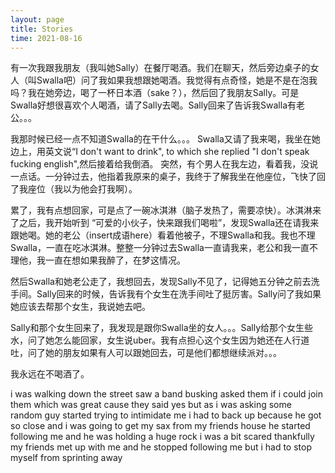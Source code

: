 ```yaml
---
layout: page
title: Stories
time: 2021-08-16
---
```


有一次我跟我朋友（我叫她Sally）在餐厅喝酒。我们在聊天，然后旁边桌子的女人（叫Swalla吧）问了我如果我想跟她喝酒。我觉得有点奇怪，她是不是在泡我吗？我在她旁边，喝了一杯日本酒（sake？），然后回了我朋友Sally。可是Swalla好想很喜欢个人喝酒，请了Sally去喝。Sally回来了告诉我Swalla有老公。。。


我那时候已经一点不知道Swalla的在干什么。。。
Swalla又请了我来喝，我坐在她边上，用英文说“I don't want to drink", to which she replied "I don't speak fucking english",然后接着给我倒酒。
突然，有个男人在我左边，看着我，没说一点话。一分钟过去，他指着我原来的桌子，我终于了解我坐在他座位，飞快了回了我座位（我以为他会打我啊）。


累了，我有点想回家，可是点了一碗冰淇淋（脑子发热了，需要凉快）。冰淇淋来了之后，我开始听到 “可爱的小伙子，快来跟我们喝啦”，发现Swalla还在请我来跟她喝。她的老公（insert成语here）看着他被子，不理Swalla和我。我也不理Swalla，一直在吃冰淇淋。整整一分钟过去Swalla一直请我来，老公和我一直不理他，我一直在想如果我醉了，在梦这情况。


然后Swalla和她老公走了，我想回去，发现Sally不见了，记得她五分钟之前去洗手间。Sally回来的时候，告诉我有个女生在洗手间吐了挺厉害。Sally问了我如果她应该去帮那个女生，我说她去吧。


Sally和那个女生回来了，我发现是跟你Swalla坐的女人。。。Sally给那个女生些水，问了她怎么能回家，女生说uber。我有点担心这个女生因为她还在人行道吐，问了她的朋友如果有人可以跟她回去，可是他们都想继续派对。。。


我永远在不喝酒了。


i was walking down the street saw a band busking
asked them if i could join them
which was great cause they said yes
but as i was asking
some random guy started trying to intimidate me
i had to back up because he got so close
and i was going to get my sax from my friends house
he started following me
and he was holding a huge rock
i was a bit scared
thankfully my friends met up with me and he stopped following me
but i had to stop myself from sprinting away
